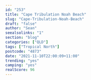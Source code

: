 ```yaml
---
id: "253"
title: "Cape Tribulation Noah Beach"
slug: "Cape-Tribulation-Noah-Beach"
draft: "false"
author: "Sean"
seealsolinks: "1"
section: "blog"
categories: ["QLD"]
tags: ["Tropical North"]
postcode: "4873"
date: "2021-11-10T22:00:09+11:00"
trending: "yes"
camping: "yes"
realScore: 96
---
```

